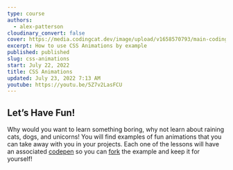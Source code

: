 ```yaml
---
type: course
authors:
  - alex-patterson
cloudinary_convert: false
cover: https://media.codingcat.dev/image/upload/v1658570793/main-codingcatdev-photo/CSS-Animations.png
excerpt: How to use CSS Animations by example
published: published
slug: css-animations
start: July 22, 2022
title: CSS Animations
updated: July 23, 2022 7:13 AM
youtube: https://youtu.be/5Z7v2LasFCU
---
```


## Let’s Have Fun!

Why would you want to learn something boring, why not learn about raining cats, dogs, and unicorns! You will find examples of fun animations that you can take away with you in your projects. Each one of the lessons will have an associated [codepen](https://codepen.io/codercatdev) so you can [fork](https://blog.codepen.io/documentation/forks/#:~:text=%23How%20to%20Fork,ready%20to%20save%20your%20changes.) the example and keep it for yourself!
